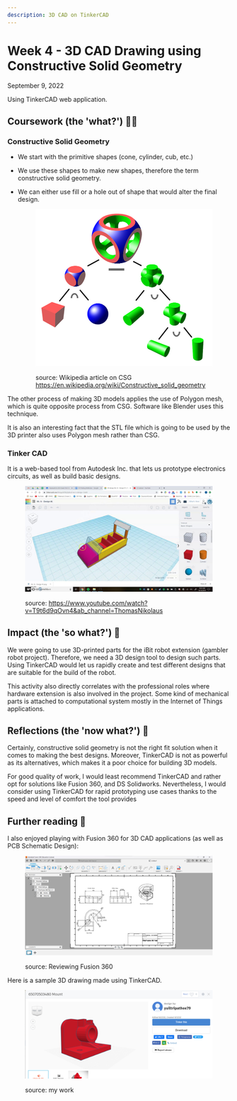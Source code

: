 ```yaml
---
description: 3D CAD on TinkerCAD
---
```


# Week 4 - 3D CAD Drawing using Constructive Solid Geometry

September 9, 2022

Using TinkerCAD web application.

## Coursework (the 'what?') 🤷‍♂️

### Constructive Solid Geometry

* We start with the primitive shapes (cone, cylinder, cub, etc.)
* We use these shapes to make new shapes, therefore the term constructive solid geometry.
*   We can either use fill or a hole out of shape that would alter the final design.

    <figure><img src="../.gitbook/assets/image (6).png" alt=""><figcaption><p>source: Wikipedia article on CSG <a href="https://en.wikipedia.org/wiki/Constructive_solid_geometry">https://en.wikipedia.org/wiki/Constructive_solid_geometry</a></p></figcaption></figure>

The other process of making 3D models applies the use of Polygon mesh, which is quite opposite process from CSG. Software like Blender uses this technique.

It is also an interesting fact that the STL file which is going to be used by the 3D printer also uses Polygon mesh rather than CSG.

### **Tinker CAD**

It is a web-based tool from Autodesk Inc. that lets us prototype electronics circuits, as well as build basic designs.

<figure><img src="../.gitbook/assets/image (8).png" alt=""><figcaption><p>source: <a href="https://www.youtube.com/watch?v=T9t6d9qOvn4&#x26;ab_channel=ThomasNikolaus">https://www.youtube.com/watch?v=T9t6d9qOvn4&#x26;ab_channel=ThomasNikolaus</a></p></figcaption></figure>

## Impact (the 'so what?') 🚀

We were going to use 3D-printed parts for the iBit robot extension (gambler robot project). Therefore, we need a 3D design tool to design such parts. Using TinkerCAD would let us rapidly create and test different designs that are suitable for the build of the robot.

This activity also directly correlates with the professional roles where hardware extension is also involved in the project. Some kind of mechanical parts is attached to computational system mostly in the Internet of Things applications.

## Reflections (the 'now what?') 🤔

Certainly, constructive solid geometry is not the right fit solution when it comes to making the best designs. Moreover, TinkerCAD is not as powerful as its alternatives, which makes it a poor choice for building 3D models.

For good quality of work, I would least recommend TinkerCAD and rather opt for solutions like Fusion 360, and DS Solidworks. Nevertheless, I would consider using TinkerCAD for rapid prototyping use cases thanks to the speed and level of comfort the tool provides

## Further reading 📄

I also enjoyed playing with Fusion 360 for 3D CAD applications (as well as PCB Schematic Design):

<figure><img src="../.gitbook/assets/image (4).png" alt=""><figcaption><p>source: Reviewing Fusion 360</p></figcaption></figure>

Here is a sample 3D drawing made using TinkerCAD.

<figure><img src="../.gitbook/assets/image (1) (1) (2).png" alt=""><figcaption><p>source: my work</p></figcaption></figure>
